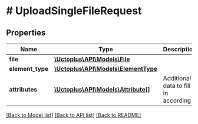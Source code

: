 # # UploadSingleFileRequest

## Properties

Name | Type | Description | Notes
------------ | ------------- | ------------- | -------------
**file** | [**\Uctoplus\API\Models\File**](File.md) |  |
**element_type** | [**\Uctoplus\API\Models\ElementType**](ElementType.md) |  | [optional]
**attributes** | [**\Uctoplus\API\Models\Attribute[]**](Attribute.md) | Additional data to fill in according | [optional]

[[Back to Model list]](../../README.md#models) [[Back to API list]](../../README.md#endpoints) [[Back to README]](../../README.md)
